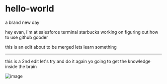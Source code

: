 # hello-world
a brand new day

hey evan, i'm at salesforce terminal starbucks
working on figuring out how to use github gooder

this is an edit about to be merged
lets learn something

---- 

this is a 2nd edit 
let's try and do it again yo
going to get the knowledge
inside the brain

![image](https://i2.wp.com/www.kingdompros.com/wp-content/uploads/2014/08/2014-Pira-Headshot-KPC.jpg?resize=1024%2C705)
